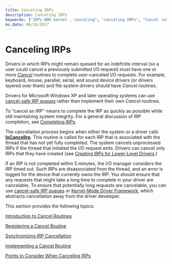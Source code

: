 ```yaml
---
title: Canceling IRPs
description: Canceling IRPs
keywords: ["IRPs WDK kernel , canceling", "canceling IRPs", "Cancel routines", "user-canceled I/O requests WDK kernel", "completing IRPs WDK kernel , canceling IRPs", "unprocessed IRP cancellations WDK kernel"]
ms.date: 06/16/2017
---
```


# Canceling IRPs





Drivers in which IRPs might remain queued for an indefinite interval (so a user could cancel a previously submitted I/O request) must have one or more [*Cancel*](/windows-hardware/drivers/ddi/wdm/nc-wdm-driver_cancel) routines to complete user-canceled I/O requests. For example, keyboard, mouse, parallel, serial, and sound device drivers (or drivers layered over them) and file system drivers should have *Cancel* routines.

Drivers for Microsoft Windows XP and later operating systems can use [cancel-safe IRP queues](cancel-safe-irp-queues.md) rather than implement their own *Cancel* routines.

To "cancel an IRP" means to complete the IRP as quickly as possible while still maintaining system integrity. For a general discussion of IRP completion, see [Completing IRPs](completing-irps.md).

The cancellation process begins when either the system or a driver calls [**IoCancelIrp**](/windows-hardware/drivers/ddi/wdm/nf-wdm-iocancelirp). This routine is called for each IRP that is associated with the thread that has not yet fully completed. The system cancels unprocessed IRPs if the thread that initiated the I/O request exits. Drivers can cancel only IRPs that they have created (see [Creating IRPs for Lower-Level Drivers](creating-irps-for-lower-level-drivers.md).)

If an IRP is not completed within 5 minutes, the I/O manager considers the IRP timed out. Such IRPs are disassociated from the thread, and an error is logged for the device that currently owns the IRP. You should ensure that any requests that might take a long time to complete in your driver are cancelable. To ensure that potentially long requests are cancelable, you can use [cancel-safe IRP queues](cancel-safe-irp-queues.md) or [Kernel-Mode Driver Framework](../wdf/index.md), which abstracts cancellation away from the driver developer.

This section provides the following topics:

[Introduction to Cancel Routines](introduction-to-cancel-routines.md)

[Registering a Cancel Routine](registering-a-cancel-routine.md)

[Synchronizing IRP Cancellation](synchronizing-irp-cancellation.md)

[Implementing a Cancel Routine](implementing-a-cancel-routine.md)

[Points to Consider When Canceling IRPs](points-to-consider-when-canceling-irps.md)

 


